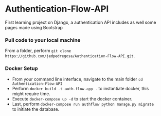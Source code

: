 # Authentication-Flow-API
First learning project on Django, a authentication API includes as well some pages made using Bootstrap

### Pull code to your local machine
From a folder, perform `git clone https://github.com/jedpedregosa/Authentication-Flow-API.git`.

### Docker Setup
- From your command line interface, navigate to the main folder `cd Authentication-Flow-API`
- Perform `docker build -t auth-flow-app .` to instantiate docker, this might require time.
- Execute `docker-compose up -d` to start the docker container.
- Last, perform `docker-compose run authflow python manage.py migrate` to initiate the database.
